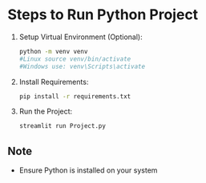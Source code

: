 # Steps to Run Python Project
1. Setup Virtual Environment (Optional):
    ```bash
    python -m venv venv
    #Linux source venv/bin/activate
    #Windows use: venv\Scripts\activate
2. Install Requirements:

    ```bash
    pip install -r requirements.txt
    ```
3. Run the Project:
    ```bash
    streamlit run Project.py
    ```

## Note
- Ensure Python is installed on your system